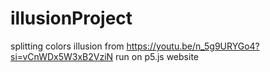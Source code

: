 # illusionProject
splitting colors illusion from https://youtu.be/n_5g9URYGo4?si=vCnWDx5W3xB2VziN
run on p5.js website
